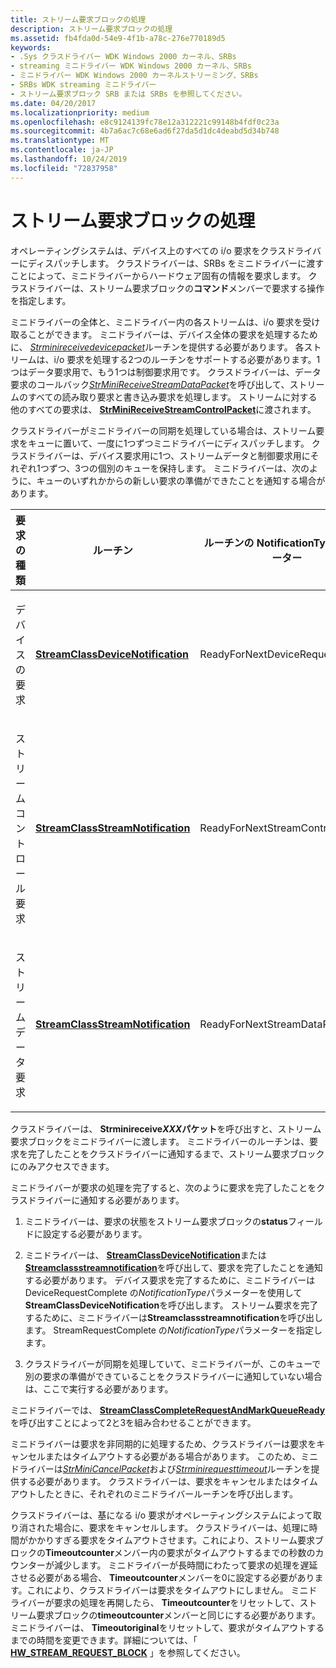 ```yaml
---
title: ストリーム要求ブロックの処理
description: ストリーム要求ブロックの処理
ms.assetid: fb4fda0d-54e9-4f1b-a78c-276e770189d5
keywords:
- .Sys クラスドライバー WDK Windows 2000 カーネル、SRBs
- streaming ミニドライバー WDK Windows 2000 カーネル、SRBs
- ミニドライバー WDK Windows 2000 カーネルストリーミング、SRBs
- SRBs WDK streaming ミニドライバー
- ストリーム要求ブロック SRB または SRBs を参照してください。
ms.date: 04/20/2017
ms.localizationpriority: medium
ms.openlocfilehash: e8c9124139fc78e12a312221c99148b4fdf0c23a
ms.sourcegitcommit: 4b7a6ac7c68e6ad6f27da5d1dc4deabd5d34b748
ms.translationtype: MT
ms.contentlocale: ja-JP
ms.lasthandoff: 10/24/2019
ms.locfileid: "72837958"
---
```

# <a name="handling-stream-request-blocks"></a>ストリーム要求ブロックの処理





オペレーティングシステムは、デバイス上のすべての i/o 要求をクラスドライバーにディスパッチします。 クラスドライバーは、SRBs をミニドライバーに渡すことによって、ミニドライバーからハードウェア固有の情報を要求します。 クラスドライバーは、ストリーム要求ブロックの**コマンド**メンバーで要求する操作を指定します。

ミニドライバーの全体と、ミニドライバー内の各ストリームは、i/o 要求を受け取ることができます。 ミニドライバーは、デバイス全体の要求を処理するために、 [*Strminireceivedevicepacket*](https://docs.microsoft.com/windows-hardware/drivers/ddi/strmini/nc-strmini-phw_receive_device_srb)ルーチンを提供する必要があります。 各ストリームは、i/o 要求を処理する2つのルーチンをサポートする必要があります。1つはデータ要求用で、もう1つは制御要求用です。 クラスドライバーは、データ要求のコールバック[*StrMiniReceiveStreamDataPacket*](https://docs.microsoft.com/windows-hardware/drivers/ddi/strmini/nc-strmini-phw_receive_device_srb)を呼び出して、ストリームのすべての読み取り要求と書き込み要求を処理します。 ストリームに対する他のすべての要求は、 [**StrMiniReceiveStreamControlPacket**](https://docs.microsoft.com/previous-versions/ff568467(v=vs.85))に渡されます。

クラスドライバーがミニドライバーの同期を処理している場合は、ストリーム要求をキューに置いて、一度に1つずつミニドライバーにディスパッチします。 クラスドライバーは、デバイス要求用に1つ、ストリームデータと制御要求用にそれぞれ1つずつ、3つの個別のキューを保持します。 ミニドライバーは、次のように、キューのいずれかからの新しい要求の準備ができたことを通知する場合があります。

<table>
<colgroup>
<col width="33%" />
<col width="33%" />
<col width="33%" />
</colgroup>
<thead>
<tr class="header">
<th>要求の種類</th>
<th>ルーチン</th>
<th>ルーチンの NotificationType パラメーター</th>
</tr>
</thead>
<tbody>
<tr class="odd">
<td><p>デバイスの要求</p></td>
<td><p><a href="https://docs.microsoft.com/windows-hardware/drivers/ddi/strmini/nf-strmini-streamclassdevicenotification" data-raw-source="[&lt;strong&gt;StreamClassDeviceNotification&lt;/strong&gt;](https://docs.microsoft.com/windows-hardware/drivers/ddi/strmini/nf-strmini-streamclassdevicenotification)"><strong>StreamClassDeviceNotification</strong></a></p></td>
<td><p>ReadyForNextDeviceRequest</p></td>
</tr>
<tr class="even">
<td><p>ストリームコントロール要求</p></td>
<td><p><a href="https://docs.microsoft.com/windows-hardware/drivers/ddi/strmini/nf-strmini-streamclassstreamnotification" data-raw-source="[&lt;strong&gt;StreamClassStreamNotification&lt;/strong&gt;](https://docs.microsoft.com/windows-hardware/drivers/ddi/strmini/nf-strmini-streamclassstreamnotification)"><strong>StreamClassStreamNotification</strong></a></p></td>
<td><p>ReadyForNextStreamControlRequest</p></td>
</tr>
<tr class="odd">
<td><p>ストリームデータ要求</p></td>
<td><p><a href="https://docs.microsoft.com/windows-hardware/drivers/ddi/strmini/nf-strmini-streamclassstreamnotification" data-raw-source="[&lt;strong&gt;StreamClassStreamNotification&lt;/strong&gt;](https://docs.microsoft.com/windows-hardware/drivers/ddi/strmini/nf-strmini-streamclassstreamnotification)"><strong>StreamClassStreamNotification</strong></a></p></td>
<td><p>ReadyForNextStreamDataRequest</p></td>
</tr>
</tbody>
</table>

 

クラスドライバーは、 **Strminireceive*XXX*パケット**を呼び出すと、ストリーム要求ブロックをミニドライバーに渡します。 ミニドライバーのルーチンは、要求を完了したことをクラスドライバーに通知するまで、ストリーム要求ブロックにのみアクセスできます。

ミニドライバーが要求の処理を完了すると、次のように要求を完了したことをクラスドライバーに通知する必要があります。

1.  ミニドライバーは、要求の状態をストリーム要求ブロックの**status**フィールドに設定する必要があります。

2.  ミニドライバーは、 [**StreamClassDeviceNotification**](https://docs.microsoft.com/windows-hardware/drivers/ddi/strmini/nf-strmini-streamclassdevicenotification)または[**Streamclassstreamnotification**](https://docs.microsoft.com/windows-hardware/drivers/ddi/strmini/nf-strmini-streamclassstreamnotification)を呼び出して、要求を完了したことを通知する必要があります。 デバイス要求を完了するために、ミニドライバーは DeviceRequestComplete の*NotificationType*パラメーターを使用して**StreamClassDeviceNotification**を呼び出します。 ストリーム要求を完了するために、ミニドライバーは**Streamclassstreamnotification**を呼び出します。 StreamRequestComplete の*NotificationType*パラメーターを指定します。

3.  クラスドライバーが同期を処理していて、ミニドライバーが、このキューで別の要求の準備ができていることをクラスドライバーに通知していない場合は、ここで実行する必要があります。

ミニドライバーでは、 [**StreamClassCompleteRequestAndMarkQueueReady**](https://docs.microsoft.com/windows-hardware/drivers/ddi/strmini/nf-strmini-streamclasscompleterequestandmarkqueueready)を呼び出すことによって2と3を組み合わせることができます。

ミニドライバーは要求を非同期的に処理するため、クラスドライバーは要求をキャンセルまたはタイムアウトする必要がある場合があります。 このため、ミニドライバーは[*StrMiniCancelPacket*](https://docs.microsoft.com/windows-hardware/drivers/ddi/strmini/nc-strmini-phw_cancel_srb)および[*Strminirequesttimeout*](https://docs.microsoft.com/windows-hardware/drivers/ddi/strmini/nc-strmini-phw_request_timeout_handler)ルーチンを提供する必要があります。 クラスドライバーは、要求をキャンセルまたはタイムアウトしたときに、それぞれのミニドライバールーチンを呼び出します。

クラスドライバーは、基になる i/o 要求がオペレーティングシステムによって取り消された場合に、要求をキャンセルします。 クラスドライバーは、処理に時間がかかりすぎる要求をタイムアウトさせます。これにより、ストリーム要求ブロックの**Timeoutcounter**メンバー内の要求がタイムアウトするまでの秒数のカウンターが減少します。 ミニドライバーが長時間にわたって要求の処理を遅延させる必要がある場合、 **Timeoutcounter**メンバーを0に設定する必要があります。これにより、クラスドライバーは要求をタイムアウトにしません。 ミニドライバーが要求の処理を再開したら、 **Timeoutcounter**をリセットして、ストリーム要求ブロックの**timeoutcounter**メンバーと同じにする必要があります。 ミニドライバーは、 **Timeoutoriginal**をリセットして、要求がタイムアウトするまでの時間を変更できます。詳細については、「 [**HW\_STREAM\_REQUEST\_BLOCK**](https://docs.microsoft.com/windows-hardware/drivers/ddi/strmini/ns-strmini-_hw_stream_request_block) 」を参照してください。

 

 




